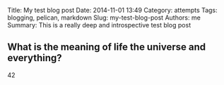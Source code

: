 Title: My test blog post
Date: 2014-11-01 13:49
Category: attempts
Tags: blogging, pelican, markdown
Slug: my-test-blog-post
Authors: me
Summary: This is a really deep and introspective test blog post

What is the meaning of life the universe and everything?
--------------------------------------------------------
42